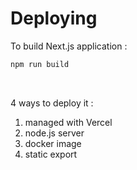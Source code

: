 <!-- .slide: class="two-column with-code " -->

# Deploying

To build Next.js application :

```bash
npm run build
```

<br/>

4 ways to deploy it :

1. managed with Vercel
2. node.js server
3. docker image
4. static export
